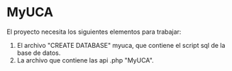 # MyUCA
El proyecto necesita los siguientes elementos para trabajar:
1. El archivo "CREATE DATABASE" myuca, que contiene el script sql de la base de datos.
2. La archivo que contiene las api .php "MyUCA". 
